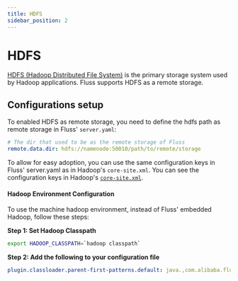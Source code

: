 ```yaml
---
title: HDFS
sidebar_position: 2
---
```


<!--
 Licensed to the Apache Software Foundation (ASF) under one
 or more contributor license agreements.  See the NOTICE file
 distributed with this work for additional information
 regarding copyright ownership.  The ASF licenses this file
 to you under the Apache License, Version 2.0 (the
 "License"); you may not use this file except in compliance
 with the License.  You may obtain a copy of the License at

      http://www.apache.org/licenses/LICENSE-2.0

 Unless required by applicable law or agreed to in writing, software
 distributed under the License is distributed on an "AS IS" BASIS,
 WITHOUT WARRANTIES OR CONDITIONS OF ANY KIND, either express or implied.
 See the License for the specific language governing permissions and
 limitations under the License.
-->

# HDFS
[HDFS (Hadoop Distributed File System)](https://hadoop.apache.org/docs/stable/) is the primary storage system used by Hadoop applications. Fluss
supports HDFS as a remote storage.


## Configurations setup

To enabled HDFS as remote storage, you need to define the hdfs path as remote storage in Fluss' `server.yaml`:

```yaml
# The dir that used to be as the remote storage of Fluss
remote.data.dir: hdfs://namenode:50010/path/to/remote/storage
```

To allow for easy adoption, you can use the same configuration keys in Fluss' server.yaml as in Hadoop's `core-site.xml`.
You can see the configuration keys in Hadoop's [`core-site.xml`](https://hadoop.apache.org/docs/stable/hadoop-project-dist/hadoop-common/core-default.xml).

#### Hadoop Environment Configuration

To use the machine hadoop environment, instead of Fluss' embedded Hadoop, follow these steps:

**Step 1: Set Hadoop Classpath**
```bash
export HADOOP_CLASSPATH=`hadoop classpath`
```

**Step 2: Add the following to your configuration file**
```yaml
plugin.classloader.parent-first-patterns.default: java.,com.alibaba.fluss.,javax.annotation.,org.slf4j,org.apache.log4j,org.apache.logging,org.apache.commons.logging,ch.qos.logback,hdfs-site,core-site,org.apache.hadoop.,META-INF
```







